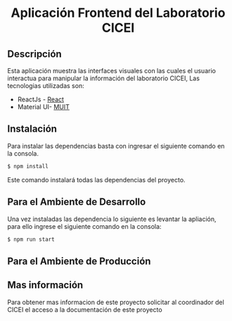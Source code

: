 <h1 align ="center">Aplicación Frontend del Laboratorio CICEI</h1>

## Descripción

Esta aplicación muestra las interfaces visuales con las cuales el usuario interactua para manipular la información del laboratorio CICEI, Las tecnologias utilizadas son:

- ReactJs - [React](https://es.reactjs.org/)
- Material UI- [MUIT](https://mui.com/)

## Instalación

Para instalar las dependencias basta con ingresar el siguiente comando en la consola.

```bash
$ npm install
```

Este comando instalará todas las dependencias del proyecto.

## Para el Ambiente de Desarrollo

Una vez instaladas las dependencia lo siguiente es levantar la apliación, para ello ingrese el siguiente comando en la consola:

```bash
$ npm run start
```

## Para el Ambiente de Producción


## Mas información

Para obtener mas informacion de este proyecto solicitar al coordinador del CICEI el acceso a la documentación de este proyecto

